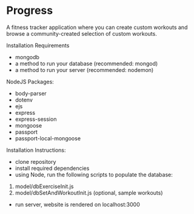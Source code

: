 # Progress

A fitness tracker application where you can create custom workouts and browse a community-created selection of custom workouts.

Installation Requirements
- mongodb
- a method to run your database (recommended: mongod)
- a method to run your server (recommended: nodemon)

NodeJS Packages:
- body-parser
- dotenv
- ejs
- express
- express-session
- mongoose
- passport
- passport-local-mongoose

Installation Instructions:
- clone repository
- install required dependencies
- using Node, run the following scripts to populate the database:
1. model/dbExerciseInit.js 
2. model/dbSetAndWorkoutInit.js (optional, sample workouts)

- run server, website is rendered on localhost:3000
